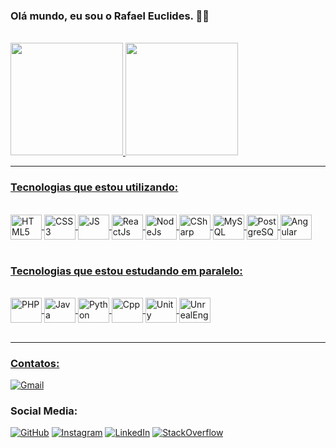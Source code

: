 
### Olá mundo, eu sou o Rafael Euclides. 👋🤖

<br>
<div>
<a href="https://github.com/RafaelEuclides">
<img height="180em" src="https://github-readme-stats.vercel.app/api?username=rafaeleuclides&show_icons=true&theme=synthwave">
<img height="180em" src="https://github-readme-stats.vercel.app/api/top-langs/?username=rafaeleuclides&layout=compact&theme=synthwave">
</div>
<hr>

### Tecnologias que estou utilizando:
<br/>
<div style="display: inline_block">
<img align="center" alt="HTML5" height="40" width="50" src="https://cdn.jsdelivr.net/gh/devicons/devicon/icons/html5/html5-plain-wordmark.svg" />
<img align="center" alt="CSS3" height="40" width="50" src="https://cdn.jsdelivr.net/gh/devicons/devicon/icons/css3/css3-plain-wordmark.svg" />
<img align="center" height="40" width="50"
alt="JS" src="https://cdn.jsdelivr.net/gh/devicons/devicon/icons/javascript/javascript-plain.svg" />
<img align="center" height="40" width="50" alt="ReactJs" src="https://cdn.jsdelivr.net/gh/devicons/devicon/icons/react/react-original-wordmark.svg" />
<img align="center" height="40" width="50" alt="NodeJs" src="https://cdn.jsdelivr.net/gh/devicons/devicon/icons/nodejs/nodejs-original-wordmark.svg" />
<img align="center" height="40"  width="50"
alt="CSharp" src="https://cdn.jsdelivr.net/gh/devicons/devicon/icons/csharp/csharp-plain.svg" />
<img align="center" height="40" width="50"
alt="MySQL" src="https://cdn.jsdelivr.net/gh/devicons/devicon/icons/mysql/mysql-plain-wordmark.svg" />
<img align="center" height="40" width="50"
alt="PostgreSQL" src="https://cdn.jsdelivr.net/gh/devicons/devicon/icons/postgresql/postgresql-original.svg" />
<img align="center" height="40" width="50"
alt="Angular" src="https://cdn.jsdelivr.net/gh/devicons/devicon/icons/angularjs/angularjs-original.svg" />
</div>


<br>

### Tecnologias que estou estudando em paralelo:
<br/>
<div style="display: inline_block">
<img align="center" height="40" width="50" alt="PHP" src="https://cdn.jsdelivr.net/gh/devicons/devicon/icons/php/php-plain.svg" />
<img align="center" height="40" width="50"
alt="Java" src="https://cdn.jsdelivr.net/gh/devicons/devicon/icons/java/java-original-wordmark.svg" />
<img align="center" height="40" width="50"
alt="Python" src="https://cdn.jsdelivr.net/gh/devicons/devicon/icons/python/python-original-wordmark.svg" /> 
<img align="center" height="40" width="50"
alt="Cpp" src="https://cdn.jsdelivr.net/gh/devicons/devicon/icons/cplusplus/cplusplus-plain.svg" />
<img align="center" height="40" width="50"
alt="Unity" src="https://cdn.jsdelivr.net/gh/devicons/devicon/icons/unity/unity-original-wordmark.svg" />
<img align="center" height="40" width="50"
alt="UnrealEngine" src="https://cdn.jsdelivr.net/gh/devicons/devicon/icons/unrealengine/unrealengine-original-wordmark.svg"  />
</div>
<br>
<hr>

### Contatos:

[![Gmail](https://img.shields.io/badge/Gmail-D14836?style=for-the-badge&logo=gmail&logoColor=white)](mailto:rafael.euclides.martins@gmail.com)

### Social Media:

[![GitHub](https://img.shields.io/badge/GitHub-100000?style=for-the-badge&logo=github&logoColor=white)](https://github.com/RafaelEuclides)
[![Instagram](https://img.shields.io/badge/Instagram-E4405F?style=for-the-badge&logo=instagram&logoColor=white)](https://www.instagram.com/eu_rafa__/)
[![LinkedIn](https://img.shields.io/badge/LinkedIn-0077B5?style=for-the-badge&logo=linkedin&logoColor=white)](https://www.linkedin.com/in/rafael-euclides-martins-da-silva-b753261a5/)
[![StackOverflow](https://img.shields.io/badge/Stack_Overflow-FE7A16?style=for-the-badge&logo=stack-overflow&logoColor=white)](https://stackoverflow.com/users/20946458/rafael-euclides)
